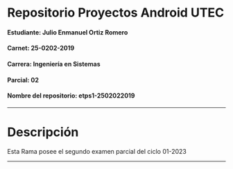 # Repositorio Proyectos Android UTEC 
#### Estudiante: Julio Enmanuel Ortiz Romero
#### Carnet: 25-0202-2019
#### Carrera: Ingeniería en Sistemas
#### Parcial: 02
#### Nombre del repositorio: etps1-2502022019

***
# Descripción

Esta Rama posee el segundo examen parcial del ciclo 01-2023
***

